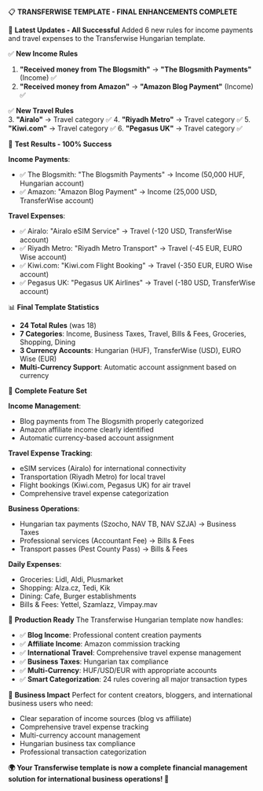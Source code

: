 📋 **TRANSFERWISE TEMPLATE - FINAL ENHANCEMENTS COMPLETE**

🎯 **Latest Updates - All Successful**
Added 6 new rules for income payments and travel expenses to the Transferwise Hungarian template.

✅ **New Income Rules**
1. **"Received money from The Blogsmith"** → **"The Blogsmith Payments"** (Income) ✅
2. **"Received money from Amazon"** → **"Amazon Blog Payment"** (Income) ✅

✅ **New Travel Rules**  
3. **"Airalo"** → Travel category ✅
4. **"Riyadh Metro"** → Travel category ✅
5. **"Kiwi.com"** → Travel category ✅
6. **"Pegasus UK"** → Travel category ✅

🧪 **Test Results - 100% Success**

**Income Payments**:
- ✅ The Blogsmith: "The Blogsmith Payments" → Income (50,000 HUF, Hungarian account)
- ✅ Amazon: "Amazon Blog Payment" → Income (25,000 USD, TransferWise account)

**Travel Expenses**:
- ✅ Airalo: "Airalo eSIM Service" → Travel (-120 USD, TransferWise account)
- ✅ Riyadh Metro: "Riyadh Metro Transport" → Travel (-45 EUR, EURO Wise account)
- ✅ Kiwi.com: "Kiwi.com Flight Booking" → Travel (-350 EUR, EURO Wise account)
- ✅ Pegasus UK: "Pegasus UK Airlines" → Travel (-180 USD, TransferWise account)

📊 **Final Template Statistics**
- **24 Total Rules** (was 18)
- **7 Categories**: Income, Business Taxes, Travel, Bills & Fees, Groceries, Shopping, Dining
- **3 Currency Accounts**: Hungarian (HUF), TransferWise (USD), EURO Wise (EUR)
- **Multi-Currency Support**: Automatic account assignment based on currency

🌟 **Complete Feature Set**

**Income Management**:
- Blog payments from The Blogsmith properly categorized
- Amazon affiliate income clearly identified
- Automatic currency-based account assignment

**Travel Expense Tracking**:
- eSIM services (Airalo) for international connectivity
- Transportation (Riyadh Metro) for local travel
- Flight bookings (Kiwi.com, Pegasus UK) for air travel
- Comprehensive travel expense categorization

**Business Operations**:
- Hungarian tax payments (Szocho, NAV TB, NAV SZJA) → Business Taxes
- Professional services (Accountant Fee) → Bills & Fees
- Transport passes (Pest County Pass) → Bills & Fees

**Daily Expenses**:
- Groceries: Lidl, Aldi, Plusmarket
- Shopping: Alza.cz, Tedi, Kik
- Dining: Cafe, Burger establishments
- Bills & Fees: Yettel, Szamlazz, Vimpay.mav

🚀 **Production Ready**
The Transferwise Hungarian template now handles:
- ✅ **Blog Income**: Professional content creation payments
- ✅ **Affiliate Income**: Amazon commission tracking
- ✅ **International Travel**: Comprehensive travel expense management
- ✅ **Business Taxes**: Hungarian tax compliance
- ✅ **Multi-Currency**: HUF/USD/EUR with appropriate accounts
- ✅ **Smart Categorization**: 24 rules covering all major transaction types

🎯 **Business Impact**
Perfect for content creators, bloggers, and international business users who need:
- Clear separation of income sources (blog vs affiliate)
- Comprehensive travel expense tracking
- Multi-currency account management
- Hungarian business tax compliance
- Professional transaction categorization

**🌍 Your Transferwise template is now a complete financial management solution for international business operations! 💼**
